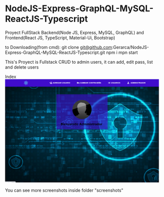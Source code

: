 # NodeJS-Express-GraphQL-MySQL-ReactJS-Typescript

Proyect FullStack Backend(Node JS, Express, MySQL, GraphQL) and Frontend(React JS, TypeScript, Material-Ui, Bootstrap)

to Downloading(from cmd):
    git clone git@github.com:Gerarca/NodeJS-Express-GraphQL-MySQL-ReactJS-Typescript.git
    npm i
    mpn start
    
    
This's Proyect is Fullstack CRUD to admin users, it can add, edit pass, list and delete users

Index
<img src="https://github.com/Gerarca/NodeJS-Express-GraphQL-MySQL-ReactJS-Typescript/blob/master/screenshots/index.png" alt="Index" />

You can see more screenshots inside folder "screenshots"


